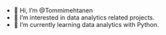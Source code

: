 - 👋 Hi, I’m @Tommimehtanen
- 👀 I’m interested in data analytics related projects.
- 🌱 I’m currently learning data analytics with Python.

